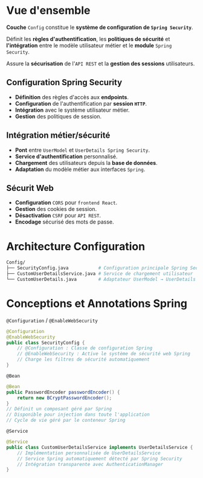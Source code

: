 # Vue d'ensemble
__Couche__ `Config` constitue le __système de configuration de `Spring Security`__.

Définit les __règles d'authentification__, les __politiques de sécurité__ et __l'intégration__ entre le modèle utilisateur métier et le __module__ `Spring Security`.

Assure la __sécurisation__ de l'`API REST` et la __gestion des sessions__ utilisateurs.

## Configuration Spring Security
- __Définition__ des règles d'accès aux __endpoints__.
- __Configuration__ de l'authentification par __session `HTTP`__.
- __Intégration__ avec le système utilisateur métier.
- __Gestion__ des politiques de session.

## Intégration métier/sécurité
- __Pont__ entre `UserModel` et `UserDetails Spring Security`.
- __Service d'authentification__ personnalisé.
- __Chargement__ des utilisateurs depuis la __base de données__.
- __Adaptation__ du modèle métier aux interfaces `Spring`.

## Sécurit Web
- __Configuration__ `CORS` pour `frontend React`.
- __Gestion__ des cookies de session.
- __Désactivation__ `CSRF` pour `API REST`.
- __Encodage__ sécurisé des mots de passe.

# Architecture Configuration
```bash
Config/
├── SecurityConfig.java           # Configuration principale Spring Security
├── CustomUserDetailsService.java # Service de chargement utilisateur
└── CustomUserDetails.java        # Adaptateur UserModel → UserDetails
```

# Conceptions et Annotations Spring
`@Configuration` / `@EnableWebSecurity`
```java
@Configuration
@EnableWebSecurity
public class SecurityConfig {
    // @Configuration : Classe de configuration Spring
    // @EnableWebSecurity : Active le système de sécurité web Spring
    // Charge les filtres de sécurité automatiquement
}
```

`@Bean`
```java
@Bean
public PasswordEncoder passwordEncoder() {
    return new BCryptPasswordEncoder();
}
// Définit un composant géré par Spring
// Disponible pour injection dans toute l'application
// Cycle de vie géré par le conteneur Spring
```

`@Service`
```java
@Service
public class CustomUserDetailsService implements UserDetailsService {
    // Implémentation personnalisée de UserDetailsService
    // Service Spring automatiquement détecté par Spring Security
    // Intégration transparente avec AuthenticationManager
}
```
